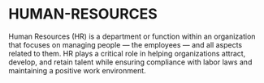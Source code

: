 # HUMAN-RESOURCES
Human Resources (HR) is a department or function within an organization that focuses on managing people — the employees — and all aspects related to them. HR plays a critical role in helping organizations attract, develop, and retain talent while ensuring compliance with labor laws and maintaining a positive work environment.
